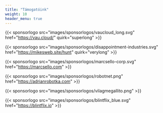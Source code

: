```yaml
---
title: "Támogatóink"
weight: 10
header_menu: true
---
```


{{< sponsorlogo src="images/sponsorlogos/vaucloud_long.svg" href="https://vau.cloud/" quirk="superlong" >}}

{{< sponsorlogo src="images/sponsorlogos/disappointment-industries.svg" href="https://mikesweb.site/hunt" quirk="verylong" >}}

{{< sponsorlogo src="images/sponsorlogos/marcsello-corp.svg" href="https://marcsello.com" >}}

{{< sponsorlogo src="images/sponsorlogos/robotnet.png" href="https://adrianrobotka.com" >}}

{{< sponsorlogo src="images/sponsorlogos/vilagmegallito.png" >}}

{{< sponsorlogo src="images/sponsorlogos/blintflix_blue.svg" href="https://blintflix.io" >}}
